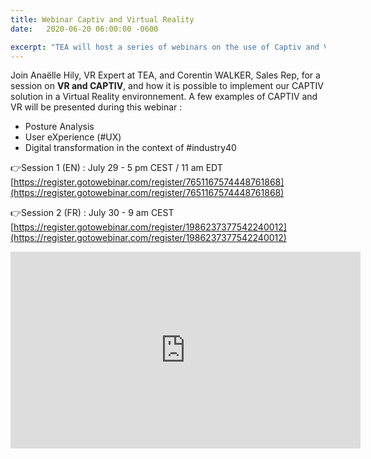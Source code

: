 ```yaml
---
title: Webinar Captiv and Virtual Reality
date:   2020-06-20 06:00:00 -0600

excerpt: "TEA will host a series of webinars on the use of Captiv and Virtual Reality"
---
```


Join Anaëlle Hily, VR Expert at TEA, and Corentin WALKER, Sales Rep, for a session on **VR and CAPTIV**, and how it is possible to implement our CAPTIV solution in a Virtual Reality environnement.
A few examples of CAPTIV and VR will be presented during this webinar :
- Posture Analysis
- User eXperience (#UX)
- Digital transformation in the context of #industry40 



👉Session 1 (EN) : July 29 - 5 pm CEST / 11 am EDT [https://register.gotowebinar.com/register/7651167574448761868](https://register.gotowebinar.com/register/7651167574448761868)


👉Session 2 (FR) : July 30 - 9 am CEST  [https://register.gotowebinar.com/register/1986237377542240012](https://register.gotowebinar.com/register/1986237377542240012)

<iframe width="560" height="315" src="https://www.youtube.com/embed/xffUTIM-3HU" title="YouTube video player" frameborder="0" allow="accelerometer; autoplay; clipboard-write; encrypted-media; gyroscope; picture-in-picture" allowfullscreen></iframe>

